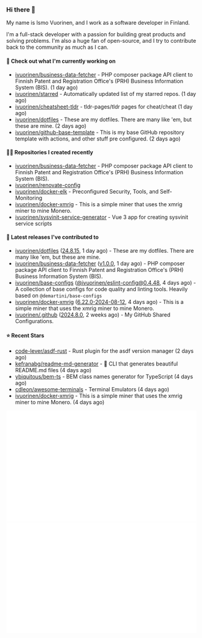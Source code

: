 ### Hi there 👋

My name is Ismo Vuorinen, and I work as a software developer in Finland.

I'm a full-stack developer with a passion for building great products and solving problems.
I'm also a huge fan of open-source, and I try to contribute back to the community as much as I can.

#### 👷 Check out what I'm currently working on

- [ivuorinen/business-data-fetcher](https://github.com/ivuorinen/business-data-fetcher) - PHP composer package API client to Finnish Patent and Registration Office&#39;s (PRH) Business Information System (BIS). (1 day ago)
- [ivuorinen/starred](https://github.com/ivuorinen/starred) - Automatically updated list of my starred repos. (1 day ago)
- [ivuorinen/cheatsheet-tldr](https://github.com/ivuorinen/cheatsheet-tldr) - tldr-pages/tldr pages for cheat/cheat (1 day ago)
- [ivuorinen/dotfiles](https://github.com/ivuorinen/dotfiles) - These are my dotfiles. There are many like &#39;em, but these are mine. (2 days ago)
- [ivuorinen/github-base-template](https://github.com/ivuorinen/github-base-template) - This is my base GitHub repository template with actions, and other stuff pre configured. (2 days ago)

#### 👨‍💻 Repositories I created recently

- [ivuorinen/business-data-fetcher](https://github.com/ivuorinen/business-data-fetcher) - PHP composer package API client to Finnish Patent and Registration Office&#39;s (PRH) Business Information System (BIS).
- [ivuorinen/renovate-config](https://github.com/ivuorinen/renovate-config)
- [ivuorinen/docker-elk](https://github.com/ivuorinen/docker-elk) - Preconfigured Security, Tools, and Self-Monitoring
- [ivuorinen/docker-xmrig](https://github.com/ivuorinen/docker-xmrig) - This is a simple miner that uses the xmrig miner to mine Monero.
- [ivuorinen/sysvinit-service-generator](https://github.com/ivuorinen/sysvinit-service-generator) - Vue 3 app for creating sysvinit service scripts

#### 🚀 Latest releases I've contributed to

- [ivuorinen/dotfiles](https://github.com/ivuorinen/dotfiles) ([24.8.15](https://github.com/ivuorinen/dotfiles/releases/tag/24.8.15), 1 day ago) - These are my dotfiles. There are many like &#39;em, but these are mine.
- [ivuorinen/business-data-fetcher](https://github.com/ivuorinen/business-data-fetcher) ([v1.0.0](https://github.com/ivuorinen/business-data-fetcher/releases/tag/v1.0.0), 1 day ago) - PHP composer package API client to Finnish Patent and Registration Office&#39;s (PRH) Business Information System (BIS).
- [ivuorinen/base-configs](https://github.com/ivuorinen/base-configs) ([@ivuorinen/eslint-config@0.4.48](https://github.com/ivuorinen/base-configs/releases/tag/%40ivuorinen/eslint-config%400.4.48), 4 days ago) - A collection of base configs for code quality and linting tools. Heavily based on `@demartini/base-configs`
- [ivuorinen/docker-xmrig](https://github.com/ivuorinen/docker-xmrig) ([6.22.0-2024-08-12](https://github.com/ivuorinen/docker-xmrig/releases/tag/6.22.0-2024-08-12), 4 days ago) - This is a simple miner that uses the xmrig miner to mine Monero.
- [ivuorinen/.github](https://github.com/ivuorinen/.github) ([2024.8.0](https://github.com/ivuorinen/.github/releases/tag/2024.8.0), 2 weeks ago) - My GitHub Shared Configurations.

#### ⭐ Recent Stars

- [code-lever/asdf-rust](https://github.com/code-lever/asdf-rust) - Rust plugin for the asdf version manager (2 days ago)
- [kefranabg/readme-md-generator](https://github.com/kefranabg/readme-md-generator) - 📄 CLI that generates beautiful README.md files (4 days ago)
- [ybiquitous/bem-ts](https://github.com/ybiquitous/bem-ts) - BEM class names generator for TypeScript (4 days ago)
- [cdleon/awesome-terminals](https://github.com/cdleon/awesome-terminals) - Terminal Emulators (4 days ago)
- [ivuorinen/docker-xmrig](https://github.com/ivuorinen/docker-xmrig) - This is a simple miner that uses the xmrig miner to mine Monero. (4 days ago)

![Overview of my activity](https://raw.githubusercontent.com/ivuorinen/github-stats/master/generated/overview.svg)
![Languages I have been using](https://raw.githubusercontent.com/ivuorinen/github-stats/master/generated/languages.svg)


